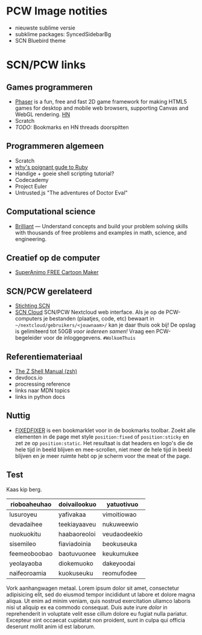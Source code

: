 # PCW Image notities

* nieuwste sublime versie
* subklime packages: SyncedSidebarBg
* SCN Bluebird theme

# SCN/PCW links

## Games programmeren

* [Phaser](https://github.com/photonstorm/phaser) is a fun, free and fast 2D game framework for making HTML5 games for desktop and mobile web browsers, supporting Canvas and WebGL rendering. [HN](https://news.ycombinator.com/item?id=16372375)
* Scratch
* *TODO:* Bookmarks en HN threads doorspitten

## Programmeren algemeen

* Scratch
* [why's poignant gude to Ruby](http://poignant.guide/book/chapter-1.html)
* Handige + goeie shell scripting tutorial?
* Codecademy
* Project Euler
* Untrusted.js "The adventures of Doctor Eval"

## Computational science

*  [Brilliant](https://brilliant.org/numberphile) — Understand concepts and build your problem solving skills with thousands of free problems and examples in math, science, and engineering.

## Creatief op de computer

* [SuperAnimo FREE Cartoon Maker](http://www.superanimo.com/)

## SCN/PCW gerelateerd

* [Stichting SCN](http://stichting-scn.nl/)
* [SCN Cloud]() SCN/PCW Nextcloud web interface. Als je op de PCW-computers je bestanden (plaatjes, code, etc) bewaart in `~/nextcloud/gebruikers/<jouwnaam>/` kan je daar thuis ook bij! De opslag is gelimiteerd tot 50GB *voor iedereen samen!* Vraag een PCW-begeleider voor de inloggegevens. `#WolkomThuis`

## Referentiemateriaal

* [The Z Shell Manual (zsh)](http://zsh.sourceforge.net/Doc/Release/index.html)
* devdocs.io
* procressing reference
* links naar MDN topics
* links in python docs

## Nuttig

* <a href="javascript:document.querySelectorAll('*').forEach(e=>/fixed|sticky/.test(getComputedStyle(e).position)?e.style.position='static':0))">FIXEDFIXER</a> is een bookmarklet voor in de bookmarks toolbar. Zoekt alle elementen in de page met style `position:fixed` of `position:sticky` en zet ze op `position:static`. Het resultaat is dat headers en logo's die de hele tijd in beeld blijven en mee-scrollen, niet meer de hele tijd in beeld blijven en je meer ruimte hebt op je scherm voor the meat of the page.

## Test

Kaas kip berg.

rioboaheuhao | doivailookuo |   yatuotivuo
-------------|--------------|--------------
   lusuroyeu |    yafivakaa |  vimoitiowao
  devadaihee | teekiayaaveu |   nukuweewio
  nuokuokitu | haabaoreoloi | veudaodeekio
   sisemileo | fiaviadoinia |   beokuseuka
feemeoboobao |  baotuvuonee |   keukumukee
  yeolayaoba |   diokemuoko |   dakeyoodai
naifeoroamia |   kuokuseuku |   reomufodee

Vork aanhangwagen metaal. Lorem ipsum dolor sit amet, consectetur adipisicing elit, sed do eiusmod tempor incididunt ut labore et dolore magna aliqua. Ut enim ad minim veniam, quis nostrud exercitation ullamco laboris nisi ut aliquip ex ea commodo consequat. Duis aute irure *dolor* in reprehenderit in voluptate velit esse cillum dolore eu fugiat nulla pariatur. Excepteur sint occaecat cupidatat non proident, sunt in culpa qui officia deserunt mollit anim id est laborum.